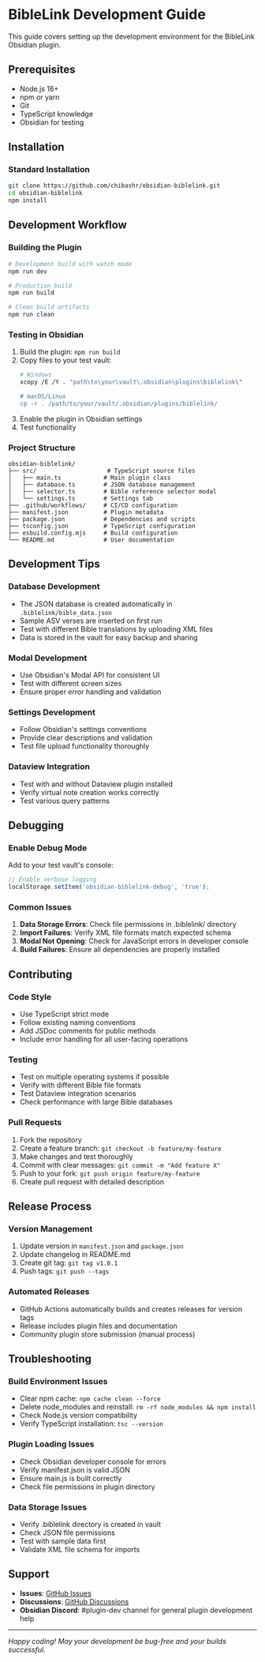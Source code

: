 # BibleLink Development Guide

This guide covers setting up the development environment for the BibleLink Obsidian plugin.

## Prerequisites

- Node.js 16+ 
- npm or yarn
- Git
- TypeScript knowledge
- Obsidian for testing

## Installation

### Standard Installation
```bash
git clone https://github.com/chibashr/obsidian-biblelink.git
cd obsidian-biblelink
npm install
```

## Development Workflow

### Building the Plugin

```bash
# Development build with watch mode
npm run dev

# Production build
npm run build

# Clean build artifacts
npm run clean
```

### Testing in Obsidian

1. Build the plugin: `npm run build`
2. Copy files to your test vault:
   ```bash
   # Windows
   xcopy /E /Y . "path\to\your\vault\.obsidian\plugins\biblelink\"
   
   # macOS/Linux  
   cp -r . /path/to/your/vault/.obsidian/plugins/biblelink/
   ```
3. Enable the plugin in Obsidian settings
4. Test functionality

### Project Structure

```
obsidian-biblelink/
├── src/                    # TypeScript source files
│   ├── main.ts            # Main plugin class
│   ├── database.ts        # JSON database management
│   ├── selector.ts        # Bible reference selector modal
│   └── settings.ts        # Settings tab
├── .github/workflows/     # CI/CD configuration
├── manifest.json          # Plugin metadata
├── package.json           # Dependencies and scripts
├── tsconfig.json          # TypeScript configuration
├── esbuild.config.mjs     # Build configuration
└── README.md              # User documentation
```

## Development Tips

### Database Development
- The JSON database is created automatically in `.biblelink/bible_data.json`
- Sample ASV verses are inserted on first run
- Test with different Bible translations by uploading XML files
- Data is stored in the vault for easy backup and sharing

### Modal Development  
- Use Obsidian's Modal API for consistent UI
- Test with different screen sizes
- Ensure proper error handling and validation

### Settings Development
- Follow Obsidian's settings conventions
- Provide clear descriptions and validation
- Test file upload functionality thoroughly

### Dataview Integration
- Test with and without Dataview plugin installed
- Verify virtual note creation works correctly
- Test various query patterns

## Debugging

### Enable Debug Mode
Add to your test vault's console:
```javascript
// Enable verbose logging
localStorage.setItem('obsidian-biblelink-debug', 'true');
```

### Common Issues

1. **Data Storage Errors**: Check file permissions in .biblelink/ directory
2. **Import Failures**: Verify XML file formats match expected schema
3. **Modal Not Opening**: Check for JavaScript errors in developer console
4. **Build Failures**: Ensure all dependencies are properly installed

## Contributing

### Code Style
- Use TypeScript strict mode
- Follow existing naming conventions
- Add JSDoc comments for public methods
- Include error handling for all user-facing operations

### Testing
- Test on multiple operating systems if possible
- Verify with different Bible file formats
- Test Dataview integration scenarios
- Check performance with large Bible databases

### Pull Requests
1. Fork the repository
2. Create a feature branch: `git checkout -b feature/my-feature`
3. Make changes and test thoroughly
4. Commit with clear messages: `git commit -m "Add feature X"`
5. Push to your fork: `git push origin feature/my-feature`
6. Create pull request with detailed description

## Release Process

### Version Management
1. Update version in `manifest.json` and `package.json`
2. Update changelog in README.md
3. Create git tag: `git tag v1.0.1`
4. Push tags: `git push --tags`

### Automated Releases
- GitHub Actions automatically builds and creates releases for version tags
- Release includes plugin files and documentation
- Community plugin store submission (manual process)

## Troubleshooting

### Build Environment Issues
- Clear npm cache: `npm cache clean --force`
- Delete node_modules and reinstall: `rm -rf node_modules && npm install`
- Check Node.js version compatibility
- Verify TypeScript installation: `tsc --version`

### Plugin Loading Issues
- Check Obsidian developer console for errors
- Verify manifest.json is valid JSON
- Ensure main.js is built correctly
- Check file permissions in plugin directory

### Data Storage Issues
- Verify .biblelink directory is created in vault
- Check JSON file permissions
- Test with sample data first
- Validate XML file schema for imports

## Support

- **Issues**: [GitHub Issues](https://github.com/chibashr/obsidian-biblelink/issues)
- **Discussions**: [GitHub Discussions](https://github.com/chibashr/obsidian-biblelink/discussions)
- **Obsidian Discord**: #plugin-dev channel for general plugin development help

---

*Happy coding! May your development be bug-free and your builds successful.* 